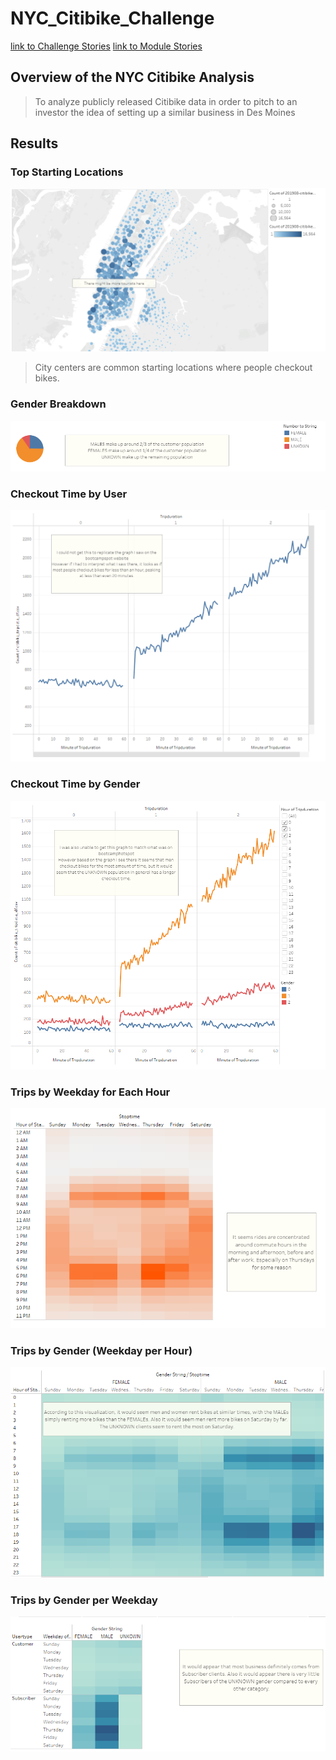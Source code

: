 # NYC_Citibike_Challenge

[link to Challenge Stories](https://public.tableau.com/app/profile/juan.de.haro/viz/Citibike-Challlenge14/Story1?publish=yes "Challenge Stories")
[link to Module Stories](https://public.tableau.com/app/profile/juan.de.haro/viz/Citibikes-1/NYCStory?publish=yes "link to module stories")

## Overview of the NYC Citibike Analysis

> To analyze publicly released Citibike data in order to pitch to an investor the idea of setting up a similar business in Des Moines

## Results
### Top Starting Locations
![Top Starting Locations](https://github.com/juanjdeharo/NYC_Citibike_Challenge/blob/main/1%20Top%20Starting%20Locations.PNG)
> City centers are common starting locations where people checkout bikes.

### Gender Breakdown
![Gender Breakdown](https://github.com/juanjdeharo/NYC_Citibike_Challenge/blob/main/2%20Gender%20Breakdown.PNG)

### Checkout Time by User
![Checkout Time by User](https://github.com/juanjdeharo/NYC_Citibike_Challenge/blob/main/3%20Checkout%20Time%20by%20User.PNG)

### Checkout Time by Gender 
![Checkout Time by Gender](https://github.com/juanjdeharo/NYC_Citibike_Challenge/blob/main/4%20Checkout%20Time%20by%20Gender.PNG)

### Trips by Weekday for Each Hour
![Trips by Weekday for Each Hour](https://github.com/juanjdeharo/NYC_Citibike_Challenge/blob/main/5%20Trips%20by%20Weekday%20for%20Each%20Hour.PNG)

### Trips by Gender (Weekday per Hour)
![Trips by Gender(Weekday per Hour)](https://github.com/juanjdeharo/NYC_Citibike_Challenge/blob/main/6%20Trips%20by%20Gender%20(Weekday%20per%20Hour).PNG)

### Trips by Gender per Weekday
![Trips by Gender per Weekday](https://github.com/juanjdeharo/NYC_Citibike_Challenge/blob/main/7%20Trips%20by%20Gender%20per%20Weekday.PNG)


